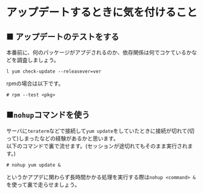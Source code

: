 # アップデートするときに気を付けること
## ■ アップデートのテストをする
本番前に、何のパッケージがアプデされるのか、依存関係は何でコケているかなどを調査しましょう。
```
l yum check-update --releasever=ver
```
rpmの場合は以下です。
```
# rpm --test <pkg>
```
## ■`nohup`コマンドを使う
サーバに`teraterm`などで接続して`yum update`をしていたときに接続が切れて(切って)しまったなどの経験があるかと思います。  
以下のコマンドで裏で流せます。(セッションが途切れてもそのまま実行されます。)
```
# nohup yum update &
```
というかアプデに関わらず長時間かかる処理を実行する際は`nohup <command> &`を使って裏で走らせましょう。

